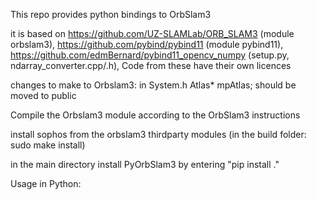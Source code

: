 This repo provides python bindings to OrbSlam3

it is based on 
https://github.com/UZ-SLAMLab/ORB_SLAM3 (module orbslam3),
https://github.com/pybind/pybind11 (module pybind11),
https://github.com/edmBernard/pybind11_opencv_numpy  (setup.py, ndarray_converter.cpp/.h),
Code from these have their own licences


changes to make to Orbslam3:
in System.h
Atlas* mpAtlas;   should be moved to public

Compile the Orbslam3 module according to the OrbSlam3 instructions

install sophos from the orbslam3 thirdparty modules (in the build folder: sudo make install)

in the main directory install PyOrbSlam3 by entering "pip install ."

Usage in Python:
